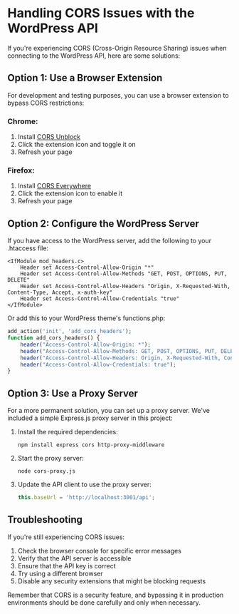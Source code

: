 # Handling CORS Issues with the WordPress API

If you're experiencing CORS (Cross-Origin Resource Sharing) issues when connecting to the WordPress API, here are some solutions:

## Option 1: Use a Browser Extension

For development and testing purposes, you can use a browser extension to bypass CORS restrictions:

### Chrome:
1. Install [CORS Unblock](https://chrome.google.com/webstore/detail/cors-unblock/lfhmikememgdcahcdlaciloancbhjino)
2. Click the extension icon and toggle it on
3. Refresh your page

### Firefox:
1. Install [CORS Everywhere](https://addons.mozilla.org/en-US/firefox/addon/cors-everywhere/)
2. Click the extension icon to enable it
3. Refresh your page

## Option 2: Configure the WordPress Server

If you have access to the WordPress server, add the following to your .htaccess file:

```
<IfModule mod_headers.c>
    Header set Access-Control-Allow-Origin "*"
    Header set Access-Control-Allow-Methods "GET, POST, OPTIONS, PUT, DELETE"
    Header set Access-Control-Allow-Headers "Origin, X-Requested-With, Content-Type, Accept, x-auth-key"
    Header set Access-Control-Allow-Credentials "true"
</IfModule>
```

Or add this to your WordPress theme's functions.php:

```php
add_action('init', 'add_cors_headers');
function add_cors_headers() {
    header("Access-Control-Allow-Origin: *");
    header("Access-Control-Allow-Methods: GET, POST, OPTIONS, PUT, DELETE");
    header("Access-Control-Allow-Headers: Origin, X-Requested-With, Content-Type, Accept, x-auth-key");
    header("Access-Control-Allow-Credentials: true");
}
```

## Option 3: Use a Proxy Server

For a more permanent solution, you can set up a proxy server. We've included a simple Express.js proxy server in this project:

1. Install the required dependencies:
   ```
   npm install express cors http-proxy-middleware
   ```

2. Start the proxy server:
   ```
   node cors-proxy.js
   ```

3. Update the API client to use the proxy server:
   ```javascript
   this.baseUrl = 'http://localhost:3001/api';
   ```

## Troubleshooting

If you're still experiencing CORS issues:

1. Check the browser console for specific error messages
2. Verify that the API server is accessible
3. Ensure that the API key is correct
4. Try using a different browser
5. Disable any security extensions that might be blocking requests

Remember that CORS is a security feature, and bypassing it in production environments should be done carefully and only when necessary.
